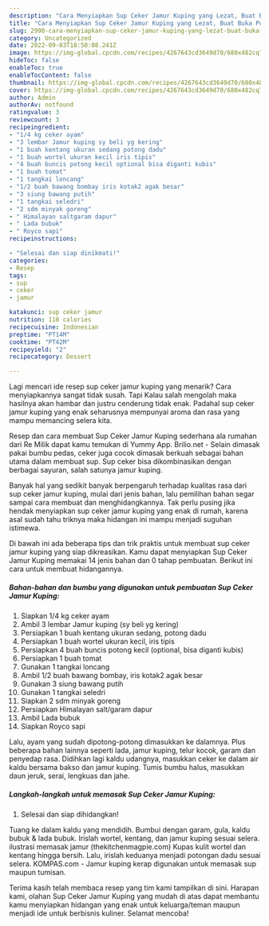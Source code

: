 ```yaml
---
description: "Cara Menyiapkan Sup Ceker Jamur Kuping yang Lezat, Buat Buka Puasa Lezat"
title: "Cara Menyiapkan Sup Ceker Jamur Kuping yang Lezat, Buat Buka Puasa Lezat"
slug: 2998-cara-menyiapkan-sup-ceker-jamur-kuping-yang-lezat-buat-buka-puasa-lezat
category: Uncategorized
date: 2022-09-03T18:50:08.241Z
image: https://img-global.cpcdn.com/recipes/4267643cd3649d70/680x482cq70/sup-ceker-jamur-kuping-foto-resep-utama.jpg
hideToc: false
enableToc: true
enableTocContent: false
thumbnail: https://img-global.cpcdn.com/recipes/4267643cd3649d70/680x482cq70/sup-ceker-jamur-kuping-foto-resep-utama.jpg
cover: https://img-global.cpcdn.com/recipes/4267643cd3649d70/680x482cq70/sup-ceker-jamur-kuping-foto-resep-utama.jpg
author: Admin
authorAv: notfound
ratingvalue: 3
reviewcount: 3
recipeingredient:
- "1/4 kg ceker ayam"
- "3 lembar Jamur kuping sy beli yg kering"
- "1 buah kentang ukuran sedang potong dadu"
- "1 buah wortel ukuran kecil iris tipis"
- "4 buah buncis potong kecil optional bisa diganti kubis"
- "1 buah tomat"
- "1 tangkai loncang"
- "1/2 buah bawang bombay iris kotak2 agak besar"
- "3 siung bawang putih"
- "1 tangkai seledri"
- "2 sdm minyak goreng"
- " Himalayan saltgaram dapur"
- " Lada bubuk"
- " Royco sapi"
recipeinstructions:

- "Selesai dan siap dinikmati!"
categories:
- Resep
tags:
- sup
- ceker
- jamur

katakunci: sup ceker jamur 
nutrition: 118 calories
recipecuisine: Indonesian
preptime: "PT14M"
cooktime: "PT42M"
recipeyield: "2"
recipecategory: Dessert

---
```



Lagi mencari ide resep sup ceker jamur kuping yang menarik? Cara menyiapkannya sangat tidak susah. Tapi Kalau salah mengolah maka hasilnya akan hambar dan justru cenderung tidak enak. Padahal sup ceker jamur kuping yang enak seharusnya mempunyai aroma dan rasa yang mampu memancing selera kita.


Resep dan cara membuat Sup Ceker Jamur Kuping sederhana ala rumahan dari Re Milik dapat kamu temukan di Yummy App. Brilio.net - Selain dimasak pakai bumbu pedas, ceker juga cocok dimasak berkuah sebagai bahan utama dalam membuat sup. Sup ceker bisa dikombinasikan dengan berbagai sayuran, salah satunya jamur kuping.

Banyak hal yang sedikit banyak berpengaruh terhadap kualitas rasa dari sup ceker jamur kuping, mulai dari jenis bahan, lalu pemilihan bahan segar sampai cara membuat dan menghidangkannya. Tak perlu pusing jika hendak menyiapkan sup ceker jamur kuping yang enak di rumah, karena asal sudah tahu triknya maka hidangan ini mampu menjadi suguhan istimewa.


Di bawah ini ada beberapa tips dan trik praktis untuk membuat sup ceker jamur kuping yang siap dikreasikan. Kamu dapat menyiapkan Sup Ceker Jamur Kuping memakai 14 jenis bahan dan 0 tahap pembuatan. Berikut ini cara untuk membuat hidangannya.

<!--inarticleads1-->

##### Bahan-bahan dan bumbu yang digunakan untuk pembuatan Sup Ceker Jamur Kuping:

1. Siapkan 1/4 kg ceker ayam
1. Ambil 3 lembar Jamur kuping (sy beli yg kering)
1. Persiapkan 1 buah kentang ukuran sedang, potong dadu
1. Persiapkan 1 buah wortel ukuran kecil, iris tipis
1. Persiapkan 4 buah buncis potong kecil (optional, bisa diganti kubis)
1. Persiapkan 1 buah tomat
1. Gunakan 1 tangkai loncang
1. Ambil 1/2 buah bawang bombay, iris kotak2 agak besar
1. Gunakan 3 siung bawang putih
1. Gunakan 1 tangkai seledri
1. Siapkan 2 sdm minyak goreng
1. Persiapkan  Himalayan salt/garam dapur
1. Ambil  Lada bubuk
1. Siapkan  Royco sapi


Lalu, ayam yang sudah dipotong-potong dimasukkan ke dalamnya. Plus beberapa bahan lainnya seperti lada, jamur kuping, telur kocok, garam dan penyedap rasa. Didihkan lagi kaldu udangnya, masukkan ceker ke dalam air kaldu bersama bakso dan jamur kuping. Tumis bumbu halus, masukkan daun jeruk, serai, lengkuas dan jahe. 

<!--inarticleads2-->

##### Langkah-langkah untuk memasak Sup Ceker Jamur Kuping:


1. Selesai dan siap dihidangkan!

Tuang ke dalam kaldu yang mendidih. Bumbui dengan garam, gula, kaldu bubuk &amp; lada bubuk. Irislah wortel, kentang, dan jamur kuping sesuai selera. ilustrasi memasak jamur (thekitchenmagpie.com) Kupas kulit wortel dan kentang hingga bersih. Lalu, irislah keduanya menjadi potongan dadu sesuai selera. KOMPAS.com - Jamur kuping kerap digunakan untuk memasak sup maupun tumisan. 

Terima kasih telah membaca resep yang tim kami tampilkan di sini. Harapan kami, olahan Sup Ceker Jamur Kuping yang mudah di atas dapat membantu kamu menyiapkan hidangan yang enak untuk keluarga/teman maupun menjadi ide untuk berbisnis kuliner. Selamat mencoba!
